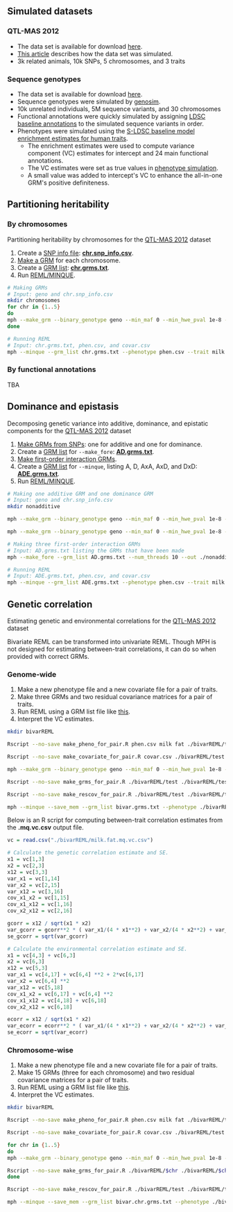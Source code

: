 ## Simulated datasets

### QTL-MAS 2012
- The data set is available for download [here](https://github.com/jiang18/mph/raw/main/examples/QTL-MAS-2012.zip).
- [This article](https://bmcproc.biomedcentral.com/articles/10.1186/1753-6561-8-S5-S1) describes how the data set was simulated.
- 3k related animals, 10k SNPs, 5 chromosomes, and 3 traits

### Sequence genotypes
- The data set is available for download [here]().
- Sequence genotypes were simulated by [genosim](https://aipl.arsusda.gov/software/genosim/).
- 10k unrelated individuals, 5M sequence variants, and 30 chromosomes
- Functional annotations were quickly simulated by assigning [LDSC baseline annotations](https://console.cloud.google.com/storage/browser/_details/broad-alkesgroup-public-requester-pays/LDSCORE/1000G_Phase3_baseline_ldscores.tgz) to the simulated sequence variants in order.
- Phenotypes were simulated using the [S-LDSC baseline model enrichment estimates for human traits](https://www.nature.com/articles/ng.3404/figures/4).
    - The enrichment estimates were used to compute variance component (VC) estimates for intercept and 24 main functional annotations.
    - The VC estimates were set as true values in [phenotype simulation](options.md#simulation).
    - A small value was added to intercept's VC to enhance the all-in-one GRM's positive definiteness. 

## Partitioning heritability

### By chromosomes
Partitioning heritability by chromosomes for the [QTL-MAS 2012](#qtl-mas-2012) dataset

1. Create a [SNP info file](options.md#snp-info-file): [**chr.snp_info.csv**](https://github.com/jiang18/mph/blob/main/examples/QTL-MAS-2012/chr.snp_info.csv?plain=1).
2. [Make a GRM](options.md#making-a-grm-from-snps) for each chromosome.
3. Create a [GRM list](options.md#grm-list-file): [**chr.grms.txt**](https://github.com/jiang18/mph/blob/main/examples/QTL-MAS-2012/chr.grms.txt).
4. Run [REML/MINQUE](options.md#remlminque).

```sh
# Making GRMs
# Input: geno and chr.snp_info.csv
mkdir chromosomes
for chr in {1..5}
do
mph --make_grm --binary_genotype geno --min_maf 0 --min_hwe_pval 1e-8 --snp_info chr.snp_info.csv --snp_weight $chr --num_threads 10 --out ./chromosomes/$chr
done

# Running REML
# Input: chr.grms.txt, phen.csv, and covar.csv
mph --minque --grm_list chr.grms.txt --phenotype phen.csv --trait milk --error_weight milk_wt --covariate_file covar.csv --covariate_names all --num_threads 10 --out ./chromosomes/milk
```

### By functional annotations
TBA

## Dominance and epistasis
Decomposing genetic variance into additive, dominance, and epistatic components for the [QTL-MAS 2012](#qtl-mas-2012) dataset

1. [Make GRMs from SNPs](options.md#making-a-grm-from-snps): one for additive and one for dominance.
2. Create a [GRM list](options.md#input-1) for `--make_fore`: [**AD.grms.txt**](https://github.com/jiang18/mph/blob/main/examples/QTL-MAS-2012/AD.grms.txt).
3. [Make first-order interaction GRMs](options.md#options-1).
4. Create a [GRM list](options.md#grm-list-file) for `--minque`, listing A, D, AxA, AxD, and DxD: [**ADE.grms.txt**](https://github.com/jiang18/mph/blob/main/examples/QTL-MAS-2012/ADE.grms.txt).
5. Run [REML/MINQUE](options.md#remlminque).

```sh
# Making one additive GRM and one dominance GRM
# Input: geno and chr.snp_info.csv
mkdir nonadditive

mph --make_grm --binary_genotype geno --min_maf 0 --min_hwe_pval 1e-8 --snp_info chr.snp_info.csv --num_threads 10 --out ./nonadditive/test

mph --make_grm --binary_genotype geno --min_maf 0 --min_hwe_pval 1e-8 --snp_info chr.snp_info.csv --num_threads 10 --out ./nonadditive/test --dom

# Making three first-order interaction GRMs
# Input: AD.grms.txt listing the GRMs that have been made
mph --make_fore --grm_list AD.grms.txt --num_threads 10 --out ./nonadditive/test

# Running REML
# Input: ADE.grms.txt, phen.csv, and covar.csv
mph --minque --grm_list ADE.grms.txt --phenotype phen.csv --trait milk --covariate_file covar.csv --covariate_names all --num_threads 10 --out ./nonadditive/milk
```

## Genetic correlation
Estimating genetic and environmental correlations for the [QTL-MAS 2012](#qtl-mas-2012) dataset

Bivariate REML can be transformed into univariate REML. Though MPH is not designed for estimating between-trait correlations, it can do so when provided with correct GRMs. 

### Genome-wide
1. Make a new phenotype file and a new covariate file for a pair of traits.
2. Make three GRMs and two residual covariance matrices for a pair of traits.
3. Run REML using a GRM list file like [this](https://github.com/jiang18/mph/blob/main/examples/QTL-MAS-2012/bivar.grms.txt). 
4. Interpret the VC estimates.

```sh
mkdir bivarREML

Rscript --no-save make_pheno_for_pair.R phen.csv milk fat ./bivarREML/test

Rscript --no-save make_covariate_for_pair.R covar.csv ./bivarREML/test.covar.csv

mph --make_grm --binary_genotype geno --min_maf 0 --min_hwe_pval 1e-8 --snp_info chr.snp_info.csv --num_threads 10 --out ./bivarREML/test

Rscript --no-save make_grms_for_pair.R ./bivarREML/test ./bivarREML/test

Rscript --no-save make_rescov_for_pair.R ./bivarREML/test ./bivarREML/test

mph --minque --save_mem --grm_list bivar.grms.txt --phenotype ./bivarREML/test.milk.fat.pheno.csv --trait scaled --covariate_file ./bivarREML/test.covar.csv --covariate_names all --num_threads 10 --out ./bivarREML/milk.fat
```

Below is an R script for computing between-trait correlation estimates from the **.mq.vc.csv** output file.
```R
vc = read.csv("./bivarREML/milk.fat.mq.vc.csv")

# Calculate the genetic correlation estimate and SE. 
x1 = vc[1,3]
x2 = vc[2,3]
x12 = vc[3,3]
var_x1 = vc[1,14]
var_x2 = vc[2,15]
var_x12 = vc[3,16]
cov_x1_x2 = vc[1,15]
cov_x1_x12 = vc[1,16]
cov_x2_x12 = vc[2,16]

gcorr = x12 / sqrt(x1 * x2)
var_gcorr = gcorr**2 * ( var_x1/(4 * x1**2) + var_x2/(4 * x2**2) + var_x12/x12**2 + cov_x1_x2/(2*x1*x2) - cov_x1_x12/(x1*x12) - cov_x2_x12/(x2*x12) )
se_gcorr = sqrt(var_gcorr)

# Calculate the environmental correlation estimate and SE. 
x1 = vc[4,3] + vc[6,3]
x2 = vc[6,3]
x12 = vc[5,3]
var_x1 = vc[4,17] + vc[6,4] **2 + 2*vc[6,17]
var_x2 = vc[6,4] **2
var_x12 = vc[5,18]
cov_x1_x2 = vc[6,17] + vc[6,4] **2
cov_x1_x12 = vc[4,18] + vc[6,18]
cov_x2_x12 = vc[6,18]

ecorr = x12 / sqrt(x1 * x2)
var_ecorr = ecorr**2 * ( var_x1/(4 * x1**2) + var_x2/(4 * x2**2) + var_x12/x12**2 + cov_x1_x2/(2*x1*x2) - cov_x1_x12/(x1*x12) - cov_x2_x12/(x2*x12) )
se_ecorr = sqrt(var_ecorr)
```

### Chromosome-wise
1. Make a new phenotype file and a new covariate file for a pair of traits.
2. Make 15 GRMs (three for each chromosome) and two residual covariance matrices for a pair of traits.
3. Run REML using a GRM list file like [this](https://github.com/jiang18/mph/blob/main/examples/QTL-MAS-2012/bivar.chr.grms.txt). 
4. Interpret the VC estimates.

```sh
mkdir bivarREML

Rscript --no-save make_pheno_for_pair.R phen.csv milk fat ./bivarREML/test

Rscript --no-save make_covariate_for_pair.R covar.csv ./bivarREML/test.covar.csv

for chr in {1..5}
do
mph --make_grm --binary_genotype geno --min_maf 0 --min_hwe_pval 1e-8 --snp_info chr.snp_info.csv --snp_weight $chr --num_threads 10 --out ./bivarREML/$chr

Rscript --no-save make_grms_for_pair.R ./bivarREML/$chr ./bivarREML/$chr
done

Rscript --no-save make_rescov_for_pair.R ./bivarREML/test ./bivarREML/test

mph --minque --save_mem --grm_list bivar.chr.grms.txt --phenotype ./bivarREML/test.milk.fat.pheno.csv --trait scaled --covariate_file ./bivarREML/test.covar.csv --covariate_names all --num_threads 10 --out ./bivarREML/chr.milk.fat
```

